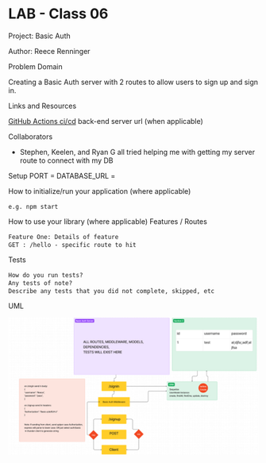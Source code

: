 # LAB - Class 06

Project: Basic Auth

Author: Reece Renninger

Problem Domain

Creating a Basic Auth server with 2 routes to allow users to sign up and sign in.

Links and Resources

  [GitHub Actions ci/cd](https://github.com/ReeceRenninger/basic-auth/issues)
    back-end server url (when applicable)
   
Collaborators

- Stephen, Keelen, and Ryan G all tried helping me with getting my server route to connect with my DB

Setup
PORT = <dev choice>
DATABASE_URL = <postgres-databaseUrl-template>


How to initialize/run your application (where applicable)

    e.g. npm start

How to use your library (where applicable)
Features / Routes

    Feature One: Details of feature
    GET : /hello - specific route to hit

Tests

    How do you run tests?
    Any tests of note?
    Describe any tests that you did not complete, skipped, etc

UML

![UML for basic auth server](./src/assets/basic-auth-uml-lab06.png)
